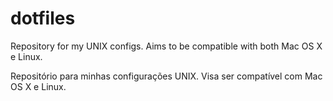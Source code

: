 # dotfiles

Repository for my UNIX configs. Aims to be compatible with both Mac OS X e Linux.

Repositório para minhas configurações UNIX. Visa ser compatível com Mac OS X e Linux.
